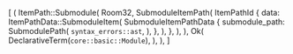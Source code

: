 [
    (
        ItemPath::Submodule(
            Room32,
            SubmoduleItemPath(
                ItemPathId {
                    data: ItemPathData::SubmoduleItem(
                        SubmoduleItemPathData {
                            submodule_path: SubmodulePath(
                                `syntax_errors::ast`,
                            ),
                        },
                    ),
                },
            ),
        ),
        Ok(
            DeclarativeTerm(`core::basic::Module`),
        ),
    ),
]